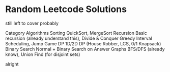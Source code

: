 # Random Leetcode Solutions

still left to cover probably

Category	Algorithms
Sorting	QuickSort, MergeSort
Recursion	Basic recursion (already understand this), Divide & Conquer
Greedy	Interval Scheduling, Jump Game
DP	1D/2D DP (House Robber, LCS, 0/1 Knapsack)
Binary Search	Normal + Binary Search on Answer
Graphs	BFS/DFS (already know), Union Find (for disjoint sets)

alright 